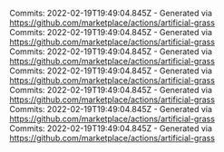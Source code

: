 Commits: 2022-02-19T19:49:04.845Z - Generated via https://github.com/marketplace/actions/artificial-grass
<br>
Commits: 2022-02-19T19:49:04.845Z - Generated via https://github.com/marketplace/actions/artificial-grass
<br>
Commits: 2022-02-19T19:49:04.845Z - Generated via https://github.com/marketplace/actions/artificial-grass
<br>
Commits: 2022-02-19T19:49:04.845Z - Generated via https://github.com/marketplace/actions/artificial-grass
<br>
Commits: 2022-02-19T19:49:04.845Z - Generated via https://github.com/marketplace/actions/artificial-grass
<br>
Commits: 2022-02-19T19:49:04.845Z - Generated via https://github.com/marketplace/actions/artificial-grass
<br>
Commits: 2022-02-19T19:49:04.845Z - Generated via https://github.com/marketplace/actions/artificial-grass
<br>
